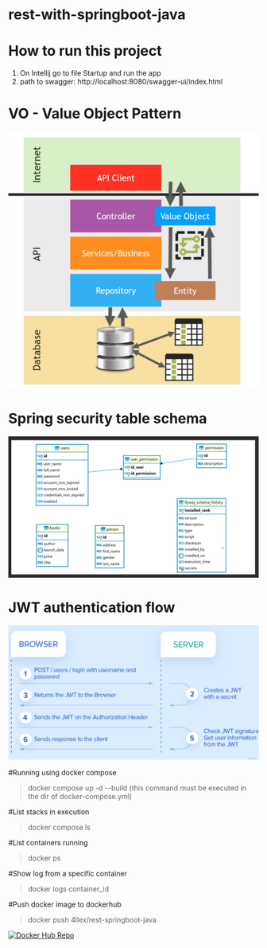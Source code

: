 # rest-with-springboot-java


# How to run this project
1. On Intellij go to file Startup and run the app
2. path to swagger: http://localhost:8080/swagger-ui/index.html


# VO - Value Object Pattern
![img.png](img.png)

# Spring security table schema
![img_2.png](img_2.png)


# JWT authentication flow
![img_1.png](img_1.png)


#Running using docker compose
 >docker compose up -d --build  (this command must be executed in the dir of docker-compose.yml)

#List stacks in execution
 >docker compose ls
    
#List containers running
 >docker ps
 
#Show log from a specific container
 >docker logs container_id

#Push docker image to dockerhub
>docker push 4llex/rest-springboot-java

[![Docker Hub Repo](https://img.shields.io/docker/pulls/4llex/rest-springboot-java.svg)](https://hub.docker.com/repository/docker/4llex/rest-springboot-java)
